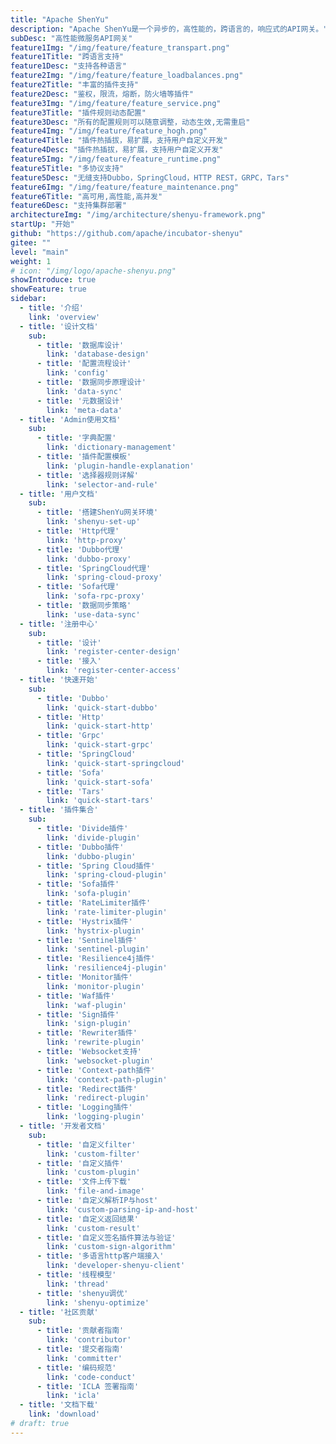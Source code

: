 ```yaml
---
title: "Apache ShenYu"
description: "Apache ShenYu是一个异步的，高性能的，跨语言的，响应式的API网关。"
subDesc: "高性能微服务API网关"
feature1Img: "/img/feature/feature_transpart.png"
feature1Title: "跨语言支持"
feature1Desc: "支持各种语言"
feature2Img: "/img/feature/feature_loadbalances.png"
feature2Title: "丰富的插件支持"
feature2Desc: "鉴权，限流，熔断，防火墙等插件"
feature3Img: "/img/feature/feature_service.png"
feature3Title: "插件规则动态配置"
feature3Desc: "所有的配置规则可以随意调整，动态生效,无需重启"
feature4Img: "/img/feature/feature_hogh.png"
feature4Title: "插件热插拔，易扩展，支持用户自定义开发"
feature4Desc: "插件热插拔，易扩展，支持用户自定义开发"
feature5Img: "/img/feature/feature_runtime.png"
feature5Title: "多协议支持"
feature5Desc: "无缝支持Dubbo，SpringCloud，HTTP REST，GRPC，Tars"
feature6Img: "/img/feature/feature_maintenance.png"
feature6Title: "高可用,高性能,高并发"
feature6Desc: "支持集群部署"
architectureImg: "/img/architecture/shenyu-framework.png"
startUp: "开始"
github: "https://github.com/apache/incubator-shenyu"
gitee: ""
level: "main"
weight: 1
# icon: "/img/logo/apache-shenyu.png"
showIntroduce: true
showFeature: true
sidebar:
  - title: '介绍'
    link: 'overview'
  - title: '设计文档'
    sub:
      - title: '数据库设计'
        link: 'database-design'
      - title: '配置流程设计'
        link: 'config'
      - title: '数据同步原理设计'
        link: 'data-sync'
      - title: '元数据设计'
        link: 'meta-data'
  - title: 'Admin使用文档'
    sub:
      - title: '字典配置'
        link: 'dictionary-management'
      - title: '插件配置模板'
        link: 'plugin-handle-explanation'
      - title: '选择器规则详解'
        link: 'selector-and-rule'
  - title: '用户文档'
    sub:
      - title: '搭建ShenYu网关环境'
        link: 'shenyu-set-up'
      - title: 'Http代理'
        link: 'http-proxy'
      - title: 'Dubbo代理'
        link: 'dubbo-proxy'
      - title: 'SpringCloud代理'
        link: 'spring-cloud-proxy'
      - title: 'Sofa代理'
        link: 'sofa-rpc-proxy'
      - title: '数据同步策略'
        link: 'use-data-sync'
  - title: '注册中心'
    sub:
      - title: '设计'
        link: 'register-center-design'
      - title: '接入'
        link: 'register-center-access'
  - title: '快速开始'
    sub:
      - title: 'Dubbo'
        link: 'quick-start-dubbo'
      - title: 'Http'
        link: 'quick-start-http'
      - title: 'Grpc'
        link: 'quick-start-grpc'
      - title: 'SpringCloud'
        link: 'quick-start-springcloud'
      - title: 'Sofa'
        link: 'quick-start-sofa'
      - title: 'Tars'
        link: 'quick-start-tars'
  - title: '插件集合'
    sub:
      - title: 'Divide插件'
        link: 'divide-plugin'
      - title: 'Dubbo插件'
        link: 'dubbo-plugin'
      - title: 'Spring Cloud插件'
        link: 'spring-cloud-plugin'
      - title: 'Sofa插件'
        link: 'sofa-plugin'
      - title: 'RateLimiter插件'
        link: 'rate-limiter-plugin'
      - title: 'Hystrix插件'
        link: 'hystrix-plugin'
      - title: 'Sentinel插件'
        link: 'sentinel-plugin'
      - title: 'Resilience4j插件'
        link: 'resilience4j-plugin'
      - title: 'Monitor插件'
        link: 'monitor-plugin'
      - title: 'Waf插件'
        link: 'waf-plugin'
      - title: 'Sign插件'
        link: 'sign-plugin'
      - title: 'Rewriter插件'
        link: 'rewrite-plugin'
      - title: 'Websocket支持'
        link: 'websocket-plugin'
      - title: 'Context-path插件'
        link: 'context-path-plugin'
      - title: 'Redirect插件'
        link: 'redirect-plugin'
      - title: 'Logging插件'
        link: 'logging-plugin'
  - title: '开发者文档'
    sub:
      - title: '自定义filter'
        link: 'custom-filter'
      - title: '自定义插件'
        link: 'custom-plugin'
      - title: '文件上传下载'
        link: 'file-and-image'
      - title: '自定义解析IP与host'
        link: 'custom-parsing-ip-and-host'
      - title: '自定义返回结果'
        link: 'custom-result'
      - title: '自定义签名插件算法与验证'
        link: 'custom-sign-algorithm'
      - title: '多语言http客户端接入'
        link: 'developer-shenyu-client'
      - title: '线程模型'
        link: 'thread'
      - title: 'shenyu调优'
        link: 'shenyu-optimize'
  - title: '社区贡献'
    sub:
      - title: '贡献者指南'
        link: 'contributor'
      - title: '提交者指南'
        link: 'committer'
      - title: '编码规范'
        link: 'code-conduct'
      - title: 'ICLA 签署指南'
        link: 'icla'
  - title: '文档下载'
    link: 'download'
# draft: true
---
```


